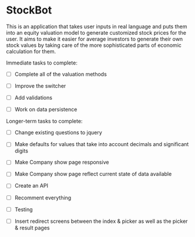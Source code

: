 StockBot
=========

This is an application that takes user inputs in real language and puts them into an equity valuation model to generate customized stock prices for the user.  It aims to make it easier for average investors to generate their own stock values by taking care of the more sophisticated parts of economic calculation for them.

Immediate tasks to complete:

- [ ] Complete all of the valuation methods

- [ ] Improve the switcher

- [ ] Add validations 

- [ ] Work on data persistence

Longer-term tasks to complete:

- [ ] Change existing questions to jquery 

- [ ] Make defaults for values that take into account decimals and significant digits

- [ ] Make Company show page responsive

- [ ] Make Company show page reflect current state of data available

- [ ] Create an API

- [ ] Recomment everything

- [ ] Testing

- [ ] Insert redirect screens between the index & picker as well as the picker & result pages


				
